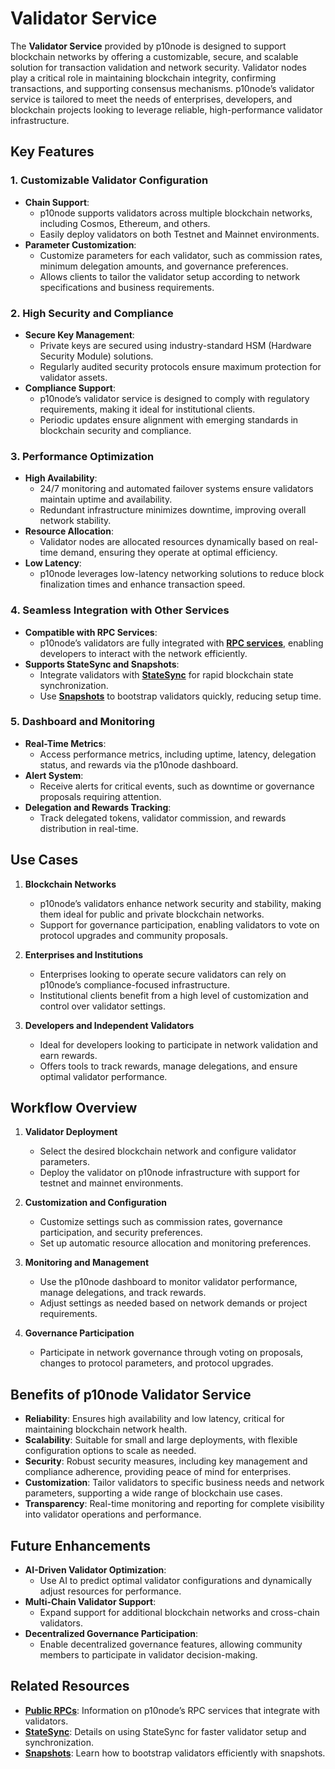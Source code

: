 # Validator Service

The **Validator Service** provided by p10node is designed to support blockchain networks by offering a customizable, secure, and scalable solution for transaction validation and network security. Validator nodes play a critical role in maintaining blockchain integrity, confirming transactions, and supporting consensus mechanisms. p10node’s validator service is tailored to meet the needs of enterprises, developers, and blockchain projects looking to leverage reliable, high-performance validator infrastructure.

## Key Features

### 1. **Customizable Validator Configuration**
   - **Chain Support**:
     - p10node supports validators across multiple blockchain networks, including Cosmos, Ethereum, and others.
     - Easily deploy validators on both Testnet and Mainnet environments.
   - **Parameter Customization**:
     - Customize parameters for each validator, such as commission rates, minimum delegation amounts, and governance preferences.
     - Allows clients to tailor the validator setup according to network specifications and business requirements.

### 2. **High Security and Compliance**
   - **Secure Key Management**:
     - Private keys are secured using industry-standard HSM (Hardware Security Module) solutions.
     - Regularly audited security protocols ensure maximum protection for validator assets.
   - **Compliance Support**:
     - p10node’s validator service is designed to comply with regulatory requirements, making it ideal for institutional clients.
     - Periodic updates ensure alignment with emerging standards in blockchain security and compliance.

### 3. **Performance Optimization**
   - **High Availability**:
     - 24/7 monitoring and automated failover systems ensure validators maintain uptime and availability.
     - Redundant infrastructure minimizes downtime, improving overall network stability.
   - **Resource Allocation**:
     - Validator nodes are allocated resources dynamically based on real-time demand, ensuring they operate at optimal efficiency.
   - **Low Latency**:
     - p10node leverages low-latency networking solutions to reduce block finalization times and enhance transaction speed.

### 4. **Seamless Integration with Other Services**
   - **Compatible with RPC Services**:
     - p10node’s validators are fully integrated with **[RPC services](public_rpcs.md)**, enabling developers to interact with the network efficiently.
   - **Supports StateSync and Snapshots**:
     - Integrate validators with **[StateSync](statesync.md)** for rapid blockchain state synchronization.
     - Use **[Snapshots](snapshots.md)** to bootstrap validators quickly, reducing setup time.

### 5. **Dashboard and Monitoring**
   - **Real-Time Metrics**:
     - Access performance metrics, including uptime, latency, delegation status, and rewards via the p10node dashboard.
   - **Alert System**:
     - Receive alerts for critical events, such as downtime or governance proposals requiring attention.
   - **Delegation and Rewards Tracking**:
     - Track delegated tokens, validator commission, and rewards distribution in real-time.

## Use Cases

1. **Blockchain Networks**
   - p10node’s validators enhance network security and stability, making them ideal for public and private blockchain networks.
   - Support for governance participation, enabling validators to vote on protocol upgrades and community proposals.

2. **Enterprises and Institutions**
   - Enterprises looking to operate secure validators can rely on p10node’s compliance-focused infrastructure.
   - Institutional clients benefit from a high level of customization and control over validator settings.

3. **Developers and Independent Validators**
   - Ideal for developers looking to participate in network validation and earn rewards.
   - Offers tools to track rewards, manage delegations, and ensure optimal validator performance.

## Workflow Overview

1. **Validator Deployment**
   - Select the desired blockchain network and configure validator parameters.
   - Deploy the validator on p10node infrastructure with support for testnet and mainnet environments.

2. **Customization and Configuration**
   - Customize settings such as commission rates, governance participation, and security preferences.
   - Set up automatic resource allocation and monitoring preferences.

3. **Monitoring and Management**
   - Use the p10node dashboard to monitor validator performance, manage delegations, and track rewards.
   - Adjust settings as needed based on network demands or project requirements.

4. **Governance Participation**
   - Participate in network governance through voting on proposals, changes to protocol parameters, and protocol upgrades.

## Benefits of p10node Validator Service

- **Reliability**: Ensures high availability and low latency, critical for maintaining blockchain network health.
- **Scalability**: Suitable for small and large deployments, with flexible configuration options to scale as needed.
- **Security**: Robust security measures, including key management and compliance adherence, providing peace of mind for enterprises.
- **Customization**: Tailor validators to specific business needs and network parameters, supporting a wide range of blockchain use cases.
- **Transparency**: Real-time monitoring and reporting for complete visibility into validator operations and performance.

## Future Enhancements

- **AI-Driven Validator Optimization**:
   - Use AI to predict optimal validator configurations and dynamically adjust resources for performance.
- **Multi-Chain Validator Support**:
   - Expand support for additional blockchain networks and cross-chain validators.
- **Decentralized Governance Participation**:
   - Enable decentralized governance features, allowing community members to participate in validator decision-making.

## Related Resources

- **[Public RPCs](public_rpcs.md)**: Information on p10node’s RPC services that integrate with validators.
- **[StateSync](statesync.md)**: Details on using StateSync for faster validator setup and synchronization.
- **[Snapshots](snapshots.md)**: Learn how to bootstrap validators efficiently with snapshots.


